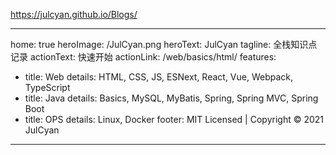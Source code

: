 https://julcyan.github.io/Blogs/

---
home: true
heroImage: /JulCyan.png
heroText: JulCyan
tagline: 全栈知识点记录
actionText: 快速开始
actionLink: /web/basics/html/
features:
- title: Web
  details: HTML, CSS, JS, ESNext, React, Vue, Webpack, TypeScript
- title: Java
  details: Basics, MySQL, MyBatis, Spring, Spring MVC, Spring Boot
- title: OPS
  details: Linux, Docker
footer: MIT Licensed | Copyright © 2021 JulCyan
---
